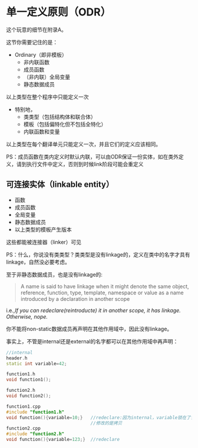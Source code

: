 # 单一定义原则（ODR）

这个玩意的细节在附录A。

这节你需要记住的是：

* Ordinary（即非模板） 
  * 非内联函数
  * 成员函数
  * （非内联）全局变量
  * 静态数据成员

以上类型在整个程序中只能定义一次

* 特别地，
  * 类类型（包括结构体和联合体）
  * 模板（包括偏特化但不包括全特化）
  * 内联函数和变量

以上类型在每个翻译单元只能定义一次，并且它们的定义应该相同。

PS：成员函数在类内定义时默认内联，可以由ODR保证一份实体，如在类外定义，请到执行文件中定义，否则到时候link阶段可能会重定义

## 可连接实体（linkable entity）

* 函数
* 成员函数
* 全局变量
* 静态数据成员
* 以上类型的模板产生版本

这些都能被连接器（linker）可见

PS：什么，你说没有类类型？类类型是没有linkage的，定义在类中的名字才具有linkage，自然没必要考虑。

至于非静态数据成员，也是没有linkage的:

> A name is said to have linkage when it might denote the same object, reference, function, type, template, namespace or value as a name introduced by a declaration in another scope

i.e.,*If you can redeclare(reintroducte) it in another scope, it has linkage. Otherwise, nope.*

你不能将non-static数据成员再声明在其他作用域中，因此没有linkage。

事实上，不管是internal还是external的名字都可以在其他作用域中再声明：

```cpp
//internal
header.h
static int variable=42;

function1.h
void function1();

function2.h
void function2();

function1.cpp
#include "function1.h"
void function(){variable=10;}	//redeclare:因为internal，variable锁在了该翻译单元，
								//修改的是拷贝
function2.cpp
#include "function2.h"
void function(){variable=123;}	//redeclare
```



